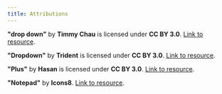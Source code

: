 ```yaml
---
title: Attributions
---
```


**"drop down"** by **Timmy Chau** is licensed under **CC BY 3.0**. [Link to resource](https://thenounproject.com/icon/drop-down-1786994/).

**"Dropdown"** by **Trident** is licensed under **CC BY 3.0**. [Link to resource](https://thenounproject.com/icon/dropdown-1270377/).

**"Plus"** by **Hasan** is licensed under **CC BY 3.0**. [Link to resource](https://thenounproject.com/icon/plus-2766841/).

**"Notepad"** by **Icons8**. [Link to resource](https://icons8.com/icon/82ixf4KHn6za/notepad).
